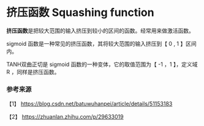 # 挤压函数 Squashing function

**挤压函数**是把较大范围的输入挤压到较小的区间的函数。经常用来做激活函数。

sigmoid 函数是一种常见的挤压函数，其将较大范围的输入挤压到【 0 , 1 】区间内。

TANH双曲正切是 sigmoid 函数的一种变体，它的取值范围为【 -1 ，1 】，定义域 R ，同样是挤压函数。


### 参考来源

【1】  https://blog.csdn.net/batuwuhanpei/article/details/51153183

【2】  https://zhuanlan.zhihu.com/p/29633019